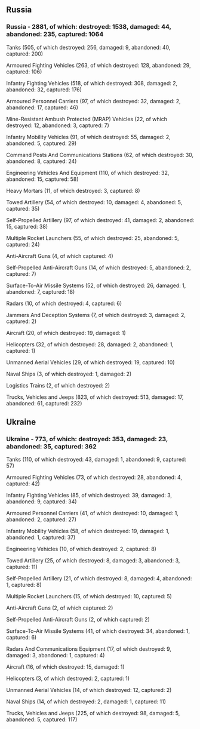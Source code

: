 
 
 ## Russia
 
 ### Russia - 2881, of which: destroyed: 1538, damaged: 44, abandoned: 235, captured: 1064

 

 

 Tanks (505, of which destroyed: 256, damaged: 9, abandoned: 40, captured: 200)

 Armoured Fighting Vehicles (263, of which destroyed: 128, abandoned: 29, captured: 106)

 Infantry Fighting Vehicles (518, of which destroyed: 308, damaged: 2, abandoned: 32, captured: 176)

 Armoured Personnel Carriers (97, of which destroyed: 32, damaged: 2, abandoned: 17, captured: 46)

 Mine-Resistant Ambush Protected (MRAP) Vehicles (22, of which destroyed: 12, abandoned: 3, captured: 7)

 Infantry Mobility Vehicles (91, of which destroyed: 55, damaged: 2, abandoned: 5, captured: 29)

 Command Posts And Communications Stations (62, of which destroyed: 30, abandoned: 8, captured: 24)

 Engineering Vehicles And Equipment (110, of which destroyed: 32, abandoned: 15, captured: 58)

 Heavy Mortars (11, of which destroyed: 3, captured: 8)

 Towed Artillery (54, of which destroyed: 10, damaged: 4, abandoned: 5, captured: 35)

 Self-Propelled Artillery (97, of which destroyed: 41, damaged: 2, abandoned: 15, captured: 38)

 Multiple Rocket Launchers (55, of which destroyed: 25, abandoned: 5, captured: 24)

 Anti-Aircraft Guns (4, of which captured: 4)

 Self-Propelled Anti-Aircraft Guns (14, of which destroyed: 5, abandoned: 2, captured: 7)

 Surface-To-Air Missile Systems (52, of which destroyed: 26, damaged: 1, abandoned: 7, captured: 18)

 Radars (10, of which destroyed: 4, captured: 6)

 Jammers And Deception Systems (7, of which destroyed: 3, damaged: 2, captured: 2)

 Aircraft (20, of which destroyed: 19, damaged: 1)

 Helicopters (32, of which destroyed: 28, damaged: 2, abandoned: 1, captured: 1)

 Unmanned Aerial Vehicles (29, of which destroyed: 19, captured: 10)

 Naval Ships (3, of which destroyed: 1, damaged: 2)

 Logistics Trains (2, of which destroyed: 2)

 Trucks, Vehicles and Jeeps (823, of which destroyed: 513, damaged: 17, abandoned: 61, captured: 232)

 
 
 ## Ukraine
 
 ### Ukraine - 773, of which: destroyed: 353, damaged: 23, abandoned: 35, captured: 362

 

 

 Tanks (110, of which destroyed: 43, damaged: 1, abandoned: 9, captured: 57)

 Armoured Fighting Vehicles (73, of which destroyed: 28, abandoned: 4, captured: 42)

 Infantry Fighting Vehicles (85, of which destroyed: 39, damaged: 3, abandoned: 9, captured: 34)

 Armoured Personnel Carriers (41, of which destroyed: 10, damaged: 1, abandoned: 2, captured: 27)

 Infantry Mobility Vehicles (58, of which destroyed: 19, damaged: 1, abandoned: 1, captured: 37)

 Engineering Vehicles (10, of which destroyed: 2, captured: 8)

 Towed Artillery (25, of which destroyed: 8, damaged: 3, abandoned: 3, captured: 11)

 Self-Propelled Artillery (21, of which destroyed: 8, damaged: 4, abandoned: 1, captured: 8)

 Multiple Rocket Launchers (15, of which destroyed: 10, captured: 5)

 Anti-Aircraft Guns (2, of which captured: 2)

 Self-Propelled Anti-Aircraft Guns (2, of which captured: 2)

 Surface-To-Air Missile Systems (41, of which destroyed: 34, abandoned: 1, captured: 6)

 

 

 Radars And Communications Equipment (17, of which destroyed: 9, damaged: 3, abandoned: 1, captured: 4)

 Aircraft (16, of which destroyed: 15, damaged: 1)

 Helicopters (3, of which destroyed: 2, captured: 1)

 Unmanned Aerial Vehicles (14, of which destroyed: 12, captured: 2)

 Naval Ships (14, of which destroyed: 2, damaged: 1, captured: 11)

 Trucks, Vehicles and Jeeps (225, of which destroyed: 98, damaged: 5, abandoned: 5, captured: 117)

